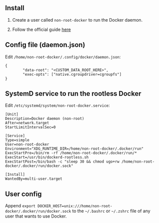 Install
-------


1. Create a user called `non-root-docker` to run the Docker daemon. 

2. Follow the official guide [here](https://docs.docker.com/engine/security/rootless)



Config file (daemon.json)
-------------------------

Edit `/home/non-root-docker/.config/docker/daemon.json`:

```
{
        "data-root": "<CUSTOM_DATA_ROOT_HERE>",
        "exec-opts": ["native.cgroupdriver=cgroupfs"]
}
```


SystemD service to run the rootless Docker
------------------------------------------

Edit `/etc/systemd/system/non-root-docker.service`:

```
[Unit]
Description=Docker daemon (non-root)
After=network.target
StartLimitIntervalSec=0

[Service]
Type=simple
User=non-root-docker
Environment="XDG_RUNTIME_DIR=/home/non-root-docker/.docker/run"
ExecStartPre=/bin/rm -rf /home/non-root-docker/.docker/run/*
ExecStart=/usr/bin/dockerd-rootless.sh
ExecStartPost=/bin/bash -c "sleep 30 && chmod ugo+rw /home/non-root-docker/.docker/run/docker.sock"

[Install]
WantedBy=multi-user.target
```

User config
-----------

Append `export DOCKER_HOST=unix:///home/non-root-docker/.docker/run/docker.sock` to the `~/.bashrc` or `~/.zshrc` file of any user that wants to use Docker. 
